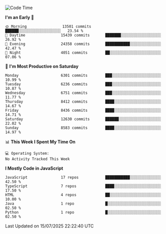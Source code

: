 <!--START_SECTION:waka-->
![Code Time](http://img.shields.io/badge/Code%20Time-3%2C498%20hrs%2059%20mins-blue)

**I'm an Early 🐤** 

```text
🌞 Morning                13501 commits       ██████░░░░░░░░░░░░░░░░░░░   23.54 % 
🌆 Daytime                15439 commits       ███████░░░░░░░░░░░░░░░░░░   26.92 % 
🌃 Evening                24358 commits       ███████████░░░░░░░░░░░░░░   42.47 % 
🌙 Night                  4051 commits        ██░░░░░░░░░░░░░░░░░░░░░░░   07.06 % 
```
📅 **I'm Most Productive on Saturday** 

```text
Monday                   6301 commits        ███░░░░░░░░░░░░░░░░░░░░░░   10.99 % 
Tuesday                  6236 commits        ███░░░░░░░░░░░░░░░░░░░░░░   10.87 % 
Wednesday                6751 commits        ███░░░░░░░░░░░░░░░░░░░░░░   11.77 % 
Thursday                 8412 commits        ████░░░░░░░░░░░░░░░░░░░░░   14.67 % 
Friday                   8436 commits        ████░░░░░░░░░░░░░░░░░░░░░   14.71 % 
Saturday                 12630 commits       ██████░░░░░░░░░░░░░░░░░░░   22.02 % 
Sunday                   8583 commits        ████░░░░░░░░░░░░░░░░░░░░░   14.97 % 
```


📊 **This Week I Spent My Time On** 

```text
💻 Operating System: 
No Activity Tracked This Week
```

**I Mostly Code in JavaScript** 

```text
JavaScript               17 repos            ███████████░░░░░░░░░░░░░░   42.50 % 
TypeScript               7 repos             ████░░░░░░░░░░░░░░░░░░░░░   17.50 % 
HTML                     4 repos             ██░░░░░░░░░░░░░░░░░░░░░░░   10.00 % 
Java                     1 repo              █░░░░░░░░░░░░░░░░░░░░░░░░   02.50 % 
Python                   1 repo              █░░░░░░░░░░░░░░░░░░░░░░░░   02.50 % 
```




 Last Updated on 15/07/2025 22:22:40 UTC
<!--END_SECTION:waka-->

<!--
**likaiqiang/likaiqiang** is a ✨ _special_ ✨ repository because its `README.md` (this file) appears on your GitHub profile.

Here are some ideas to get you started:

- 🔭 I’m currently working on ...
- 🌱 I’m currently learning ...
- 👯 I’m looking to collaborate on ...
- 🤔 I’m looking for help with ...
- 💬 Ask me about ...
- 📫 How to reach me: ...
- 😄 Pronouns: ...
- ⚡ Fun fact: ...
-->
